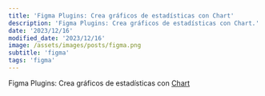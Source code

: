 ```yaml
---
title: 'Figma Plugins: Crea gráficos de estadísticas con Chart'
description: 'Figma Plugins: Crea gráficos de estadísticas con Chart.'
date: '2023/12/16'
modified_date: '2023/12/16'
image: /assets/images/posts/figma.png
subtitle: 'figma'
tags: 'figma'
---
```


Figma Plugins: Crea gráficos de estadísticas con [Chart](https://www.figma.com/community/plugin/734590934750866002)
